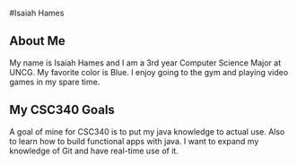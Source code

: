 #Isaiah Hames

## About Me
My name is Isaiah Hames and I am a 3rd year Computer Science Major at UNCG. My favorite color is Blue. I enjoy going to the gym and playing video games in my spare time.

## My CSC340 Goals
A goal of mine for CSC340 is to put my java knowledge to actual use. Also to learn how to build functional apps with java. I want to expand my knowledge of Git and have real-time use of it. 